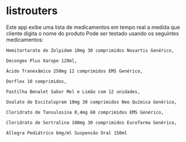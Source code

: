 # listrouters

Este app exibe uma lista de medicamentos em tempo real a medida que cliente digita o nome do produto
Pode ser testado usando os seguintes medicamentos:

    Hemitartarato de Zolpidem 10mg 30 comprimidos Novartis Genérico,
    
    Decongex Plus Xarope 120ml,
    
    Ácido Tranexâmico 250mg 12 comprimidos EMS Genérico,
    
    Dorflex 10 comprimidos,
    
    Pastilha Benalet Sabor Mel e Limão com 12 unidades,
    
    Oxalato de Escitalopram 10mg 30 comprimidos Neo Química Genérico,
    
    Cloridrato de Tansulosina 0,4mg 60 comprimidos EMS Genérico,
    
    Cloridrato de Sertralina 100mg 30 comprimidos Eurofarma Genérico,
    
    Allegra Pediátrico 6mg/ml Suspensão Oral 150ml
